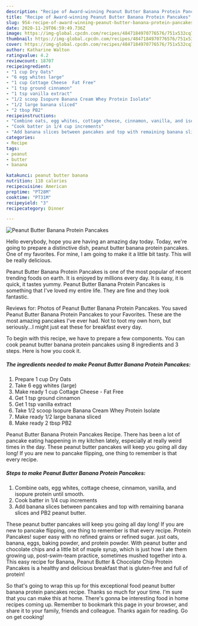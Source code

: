 ```yaml
---
description: "Recipe of Award-winning Peanut Butter Banana Protein Pancakes"
title: "Recipe of Award-winning Peanut Butter Banana Protein Pancakes"
slug: 954-recipe-of-award-winning-peanut-butter-banana-protein-pancakes
date: 2020-11-29T06:59:49.736Z
image: https://img-global.cpcdn.com/recipes/4847184970776576/751x532cq70/peanut-butter-banana-protein-pancakes-recipe-main-photo.jpg
thumbnail: https://img-global.cpcdn.com/recipes/4847184970776576/751x532cq70/peanut-butter-banana-protein-pancakes-recipe-main-photo.jpg
cover: https://img-global.cpcdn.com/recipes/4847184970776576/751x532cq70/peanut-butter-banana-protein-pancakes-recipe-main-photo.jpg
author: Katharine Walton
ratingvalue: 4.2
reviewcount: 18707
recipeingredient:
- "1 cup Dry Oats"
- "6 egg whites large"
- "1 cup Cottage Cheese  Fat Free"
- "1 tsp ground cinnamon"
- "1 tsp vanilla extract"
- "1/2 scoop Isopure Banana Cream Whey Protein Isolate"
- "1/2 large banana sliced"
- "2 tbsp PB2"
recipeinstructions:
- "Combine oats, egg whites, cottage cheese, cinnamon, vanilla, and isopure protein until smooth."
- "Cook batter in 1/4 cup increments"
- "Add banana slices between pancakes and top with remaining banana slices and PB2 peanut butter."
categories:
- Recipe
tags:
- peanut
- butter
- banana

katakunci: peanut butter banana 
nutrition: 118 calories
recipecuisine: American
preptime: "PT28M"
cooktime: "PT31M"
recipeyield: "3"
recipecategory: Dinner

---
```



![Peanut Butter Banana Protein Pancakes](https://img-global.cpcdn.com/recipes/4847184970776576/751x532cq70/peanut-butter-banana-protein-pancakes-recipe-main-photo.jpg)

Hello everybody, hope you are having an amazing day today. Today, we're going to prepare a distinctive dish, peanut butter banana protein pancakes. One of my favorites. For mine, I am going to make it a little bit tasty. This will be really delicious.

Peanut Butter Banana Protein Pancakes is one of the most popular of recent trending foods on earth. It is enjoyed by millions every day. It is easy, it is quick, it tastes yummy. Peanut Butter Banana Protein Pancakes is something that I've loved my entire life. They are fine and they look fantastic.

Reviews for: Photos of Peanut Butter Banana Protein Pancakes. You saved Peanut Butter Banana Protein Pancakes to your Favorites. These are the most amazing pancakes I&#39;ve ever had. Not to toot my own horn, but seriously…I might just eat these for breakfast every day.


To begin with this recipe, we have to prepare a few components. You can cook peanut butter banana protein pancakes using 8 ingredients and 3 steps. Here is how you cook it.

<!--inarticleads1-->

##### The ingredients needed to make Peanut Butter Banana Protein Pancakes:

1. Prepare 1 cup Dry Oats
1. Take 6 egg whites (large)
1. Make ready 1 cup Cottage Cheese - Fat Free
1. Get 1 tsp ground cinnamon
1. Get 1 tsp vanilla extract
1. Take 1/2 scoop Isopure Banana Cream Whey Protein Isolate
1. Make ready 1/2 large banana sliced
1. Make ready 2 tbsp PB2


Peanut Butter Banana Protein Pancakes Recipe. There has been a lot of pancake eating happening in my kitchen lately, especially at really weird times in the day. These peanut butter pancakes will keep you going all day long! If you are new to pancake flipping, one thing to remember is that every recipe. 

<!--inarticleads2-->

##### Steps to make Peanut Butter Banana Protein Pancakes:

1. Combine oats, egg whites, cottage cheese, cinnamon, vanilla, and isopure protein until smooth.
1. Cook batter in 1/4 cup increments
1. Add banana slices between pancakes and top with remaining banana slices and PB2 peanut butter.


These peanut butter pancakes will keep you going all day long! If you are new to pancake flipping, one thing to remember is that every recipe. Protein Pancakes! super easy with no refined grains or refined sugar. just oats, banana, eggs, baking powder, and protein powder. With peanut butter and chocolate chips and a little bit of maple syrup, which is just how I ate them growing up, post-swim-team practice, sometimes mushed together into a. This easy recipe for Banana, Peanut Butter &amp; Chocolate Chip Protein Pancakes is a healthy and delicious breakfast that is gluten-free and full of protein! 

So that's going to wrap this up for this exceptional food peanut butter banana protein pancakes recipe. Thanks so much for your time. I'm sure that you can make this at home. There's gonna be interesting food in home recipes coming up. Remember to bookmark this page in your browser, and share it to your family, friends and colleague. Thanks again for reading. Go on get cooking!
